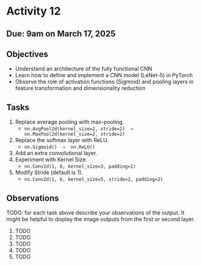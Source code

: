 # Activity 12
## Due: 9am on March 17, 2025

## Objectives
- Understand an architecture of the fully functional CNN
- Learn how to define and implement a CNN model (LeNet-5) in PyTorch 
- Observe the role of activation functions (Sigmoid) and pooling layers in feature transformation and dimensionality reduction

## Tasks
1. Replace average pooling with max-pooling.
   - `nn.AvgPool2d(kernel_size=2, stride=2)  →  nn.MaxPool2d(kernel_size=2, stride=2)`
2. Replace the softmax layer with ReLU.
   - `nn.Sigmoid()  →  nn.ReLU()`
3. Add an extra convolutional layer.
4. Experiment with Kernel Size.
   - `nn.Conv2d(1, 6, kernel_size=3, padding=1)`
5. Modify Stride (default is 1).
   - `nn.Conv2d(1, 6, kernel_size=5, stride=2, padding=2)`

## Observations
TODO: for each task above describe your observations of the output. It might be helpful to display the image outputs from the first or second layer.
1. TODO
2. TODO
3. TODO
4. TODO
5. TODO
